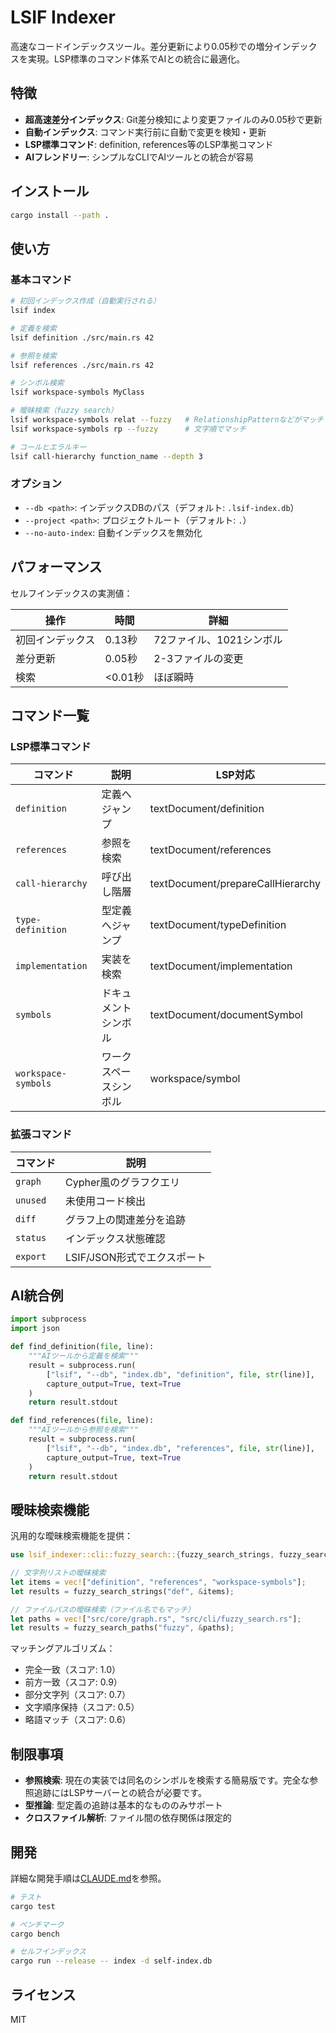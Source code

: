 # LSIF Indexer

高速なコードインデックスツール。差分更新により0.05秒での増分インデックスを実現。LSP標準のコマンド体系でAIとの統合に最適化。

## 特徴

- **超高速差分インデックス**: Git差分検知により変更ファイルのみ0.05秒で更新
- **自動インデックス**: コマンド実行前に自動で変更を検知・更新
- **LSP標準コマンド**: definition, references等のLSP準拠コマンド
- **AIフレンドリー**: シンプルなCLIでAIツールとの統合が容易

## インストール

```bash
cargo install --path .
```

## 使い方

### 基本コマンド

```bash
# 初回インデックス作成（自動実行される）
lsif index

# 定義を検索
lsif definition ./src/main.rs 42

# 参照を検索
lsif references ./src/main.rs 42

# シンボル検索
lsif workspace-symbols MyClass

# 曖昧検索（fuzzy search）
lsif workspace-symbols relat --fuzzy   # RelationshipPatternなどがマッチ
lsif workspace-symbols rp --fuzzy      # 文字順でマッチ

# コールヒエラルキー
lsif call-hierarchy function_name --depth 3
```

### オプション

- `--db <path>`: インデックスDBのパス（デフォルト: `.lsif-index.db`）
- `--project <path>`: プロジェクトルート（デフォルト: `.`）
- `--no-auto-index`: 自動インデックスを無効化

## パフォーマンス

セルフインデックスの実測値：

| 操作 | 時間 | 詳細 |
|------|------|------|
| 初回インデックス | 0.13秒 | 72ファイル、1021シンボル |
| 差分更新 | 0.05秒 | 2-3ファイルの変更 |
| 検索 | <0.01秒 | ほぼ瞬時 |

## コマンド一覧

### LSP標準コマンド

| コマンド | 説明 | LSP対応 |
|----------|------|---------|
| `definition` | 定義へジャンプ | textDocument/definition |
| `references` | 参照を検索 | textDocument/references |
| `call-hierarchy` | 呼び出し階層 | textDocument/prepareCallHierarchy |
| `type-definition` | 型定義へジャンプ | textDocument/typeDefinition |
| `implementation` | 実装を検索 | textDocument/implementation |
| `symbols` | ドキュメントシンボル | textDocument/documentSymbol |
| `workspace-symbols` | ワークスペースシンボル | workspace/symbol |

### 拡張コマンド

| コマンド | 説明 |
|----------|------|
| `graph` | Cypher風のグラフクエリ |
| `unused` | 未使用コード検出 |
| `diff` | グラフ上の関連差分を追跡 |
| `status` | インデックス状態確認 |
| `export` | LSIF/JSON形式でエクスポート |

## AI統合例

```python
import subprocess
import json

def find_definition(file, line):
    """AIツールから定義を検索"""
    result = subprocess.run(
        ["lsif", "--db", "index.db", "definition", file, str(line)],
        capture_output=True, text=True
    )
    return result.stdout

def find_references(file, line):
    """AIツールから参照を検索"""
    result = subprocess.run(
        ["lsif", "--db", "index.db", "references", file, str(line)],
        capture_output=True, text=True
    )
    return result.stdout
```

## 曖昧検索機能

汎用的な曖昧検索機能を提供：

```rust
use lsif_indexer::cli::fuzzy_search::{fuzzy_search_strings, fuzzy_search_paths};

// 文字列リストの曖昧検索
let items = vec!["definition", "references", "workspace-symbols"];
let results = fuzzy_search_strings("def", &items);

// ファイルパスの曖昧検索（ファイル名でもマッチ）
let paths = vec!["src/core/graph.rs", "src/cli/fuzzy_search.rs"];
let results = fuzzy_search_paths("fuzzy", &paths);
```

マッチングアルゴリズム：
- 完全一致（スコア: 1.0）
- 前方一致（スコア: 0.9）
- 部分文字列（スコア: 0.7）
- 文字順序保持（スコア: 0.5）
- 略語マッチ（スコア: 0.6）

## 制限事項

- **参照検索**: 現在の実装では同名のシンボルを検索する簡易版です。完全な参照追跡にはLSPサーバーとの統合が必要です。
- **型推論**: 型定義の追跡は基本的なもののみサポート
- **クロスファイル解析**: ファイル間の依存関係は限定的

## 開発

詳細な開発手順は[CLAUDE.md](CLAUDE.md)を参照。

```bash
# テスト
cargo test

# ベンチマーク
cargo bench

# セルフインデックス
cargo run --release -- index -d self-index.db
```

## ライセンス

MIT